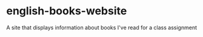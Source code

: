 # english-books-website
A site that displays information about books I've read for a class assignment
